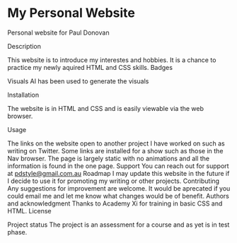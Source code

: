 # My Personal Website


Personal website for Paul Donovan

Description

This website is to introduce my interestes and hobbies. It is a chance to practice my newly aquired HTML and CSS skills. 
Badges


Visuals
AI has been used to generate the visuals

Installation

The website is in HTML and CSS and is easily viewable via the web browser.

Usage

The links on the website open to another project I have worked on such as writing on Twitter.
Some links are installed for a show such as those in the Nav browser.
The page is largely static with no animations and all the information is found in the one page. 
Support
You can reach out for support at pdstyle@gmail.com.au
Roadmap
I may update this website in the future if I decide to use it for promoting my writing or other projects. 
Contributing
Any suggestions for improvement are welcome. It would be aprecated if you could email me and let me know what changes would be of benefit.
Authors and acknowledgment
Thanks to Academy Xi for training in basic CSS and HTML. 
License
 
Project status
The project is an assessment for a course and as yet is in test phase. 

